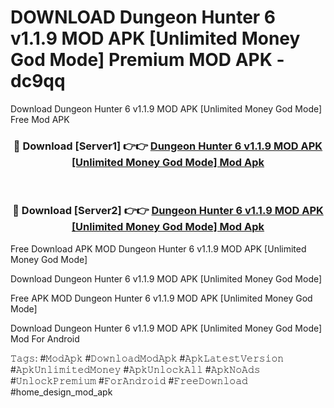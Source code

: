 # DOWNLOAD Dungeon Hunter 6 v1.1.9 MOD APK [Unlimited Money God Mode] Premium MOD APK - dc9qq
Download Dungeon Hunter 6 v1.1.9 MOD APK [Unlimited Money God Mode] Free Mod APK

<div align="center">
<h3>🔴 Download [Server1] 👉👉 <a href="https://apk-comot.site?title=Dungeon_Hunter_6_v1.1.9_MOD_APK_[Unlimited_Money_God_Mode]">Dungeon Hunter 6 v1.1.9 MOD APK [Unlimited Money God Mode] Mod Apk</a></h3><br>

<h3>🔴 Download [Server2] 👉👉 <a href="https://apk-comot.site?title=Dungeon_Hunter_6_v1.1.9_MOD_APK_[Unlimited_Money_God_Mode]">Dungeon Hunter 6 v1.1.9 MOD APK [Unlimited Money God Mode] Mod Apk</a></h3>
</div>


Free Download APK MOD Dungeon Hunter 6 v1.1.9 MOD APK [Unlimited Money God Mode]

Download Dungeon Hunter 6 v1.1.9 MOD APK [Unlimited Money God Mode] 

Free APK MOD Dungeon Hunter 6 v1.1.9 MOD APK [Unlimited Money God Mode] 

Download Dungeon Hunter 6 v1.1.9 MOD APK [Unlimited Money God Mode] Mod For Android

𝚃𝚊𝚐𝚜: #𝙼𝚘𝚍𝙰𝚙𝚔 #𝙳𝚘𝚠𝚗𝚕𝚘𝚊𝚍𝙼𝚘𝚍𝙰𝚙𝚔 #𝙰𝚙𝚔𝙻𝚊𝚝𝚎𝚜𝚝𝚅𝚎𝚛𝚜𝚒𝚘𝚗 #𝙰𝚙𝚔𝚄𝚗𝚕𝚒𝚖𝚒𝚝𝚎𝚍𝙼𝚘𝚗𝚎𝚢 #𝙰𝚙𝚔𝚄𝚗𝚕𝚘𝚌𝚔𝙰𝚕𝚕 #𝙰𝚙𝚔𝙽𝚘𝙰𝚍𝚜 #𝚄𝚗𝚕𝚘𝚌𝚔𝙿𝚛𝚎𝚖𝚒𝚞𝚖 #𝙵𝚘𝚛𝙰𝚗𝚍𝚛𝚘𝚒𝚍 #𝙵𝚛𝚎𝚎𝙳𝚘𝚠𝚗𝚕𝚘𝚊𝚍 #home_design_mod_apk